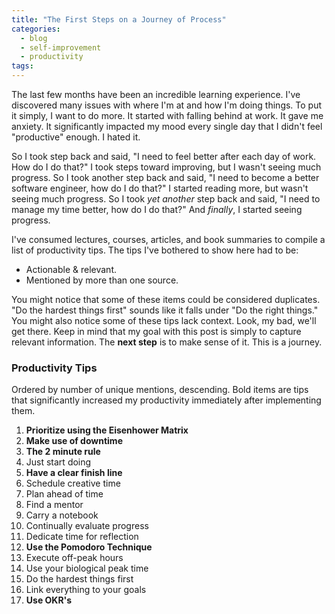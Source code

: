 ```yaml
---
title: "The First Steps on a Journey of Process"
categories:
  - blog
  - self-improvement
  - productivity
tags:
---
```


The last few months have been an incredible learning experience. I've discovered many issues with where I'm at and how I'm doing things. To put it simply, I want to do more. It started with falling behind at work. It gave me anxiety. It significantly impacted my mood every single day that I didn't feel "productive" enough. I hated it.

So I took step back and said, "I need to feel better after each day of work. How do I do that?" I took steps toward improving, but I wasn't seeing much progress. So I took another step back and said, "I need to become a better software engineer, how do I do that?" I started reading more, but wasn't seeing much progress. So I took *yet another* step back and said, "I need to manage my time better, how do I do that?" And *finally*, I started seeing progress.

I've consumed lectures, courses, articles, and book summaries to compile a list of productivity tips. The tips I've bothered to show here had to be:

- Actionable & relevant.
- Mentioned by more than one source.

You might notice that some of these items could be considered duplicates. "Do the hardest things first" sounds like it falls under "Do the right things." You might also notice some of these tips lack context. Look, my bad, we'll get there. Keep in mind that my goal with this post is simply to capture relevant information. The **next step** is to make sense of it. This is a journey.

### Productivity Tips

Ordered by number of unique mentions, descending. Bold items are tips that significantly increased my productivity immediately after implementing them.

1. **Prioritize using the Eisenhower Matrix**
2. **Make use of downtime**
3. **The 2 minute rule**
4. Just start doing
5. **Have a clear finish line**
6. Schedule creative time
7. Plan ahead of time
8. Find a mentor
9.  Carry a notebook
10. Continually evaluate progress
11. Dedicate time for reflection
12. **Use the Pomodoro Technique**
13. Execute off-peak hours
14. Use your biological peak time
15. Do the hardest things first
16. Link everything to your goals
17. **Use OKR's**